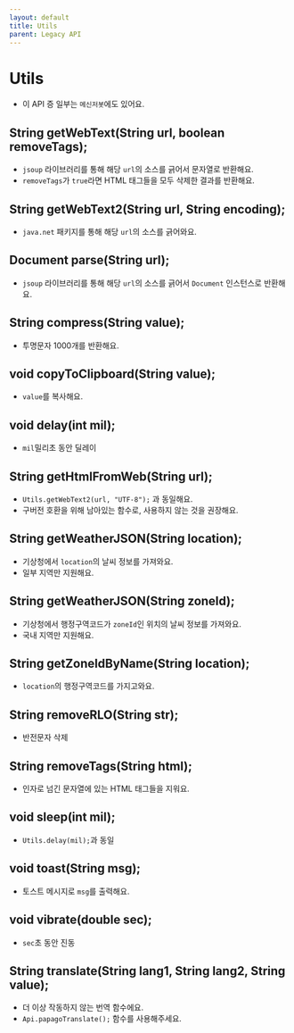 ```yaml
---
layout: default
title: Utils
parent: Legacy API
---
```


# Utils
* 이 API 증 일부는 `메신저봇`에도 있어요.

## String getWebText(String url, boolean removeTags);
* `jsoup` 라이브러리를 통해 해당 `url`의 소스를 긁어서 문자열로 반환해요.
* `removeTags`가 `true`라면 HTML 태그들을 모두 삭제한 결과를 반환해요.

## String getWebText2(String url, String encoding);
* `java.net` 패키지를 통해 해당 `url`의 소스를 긁어와요.

## Document parse(String url);
* `jsoup` 라이브러리를 통해 해당 `url`의 소스를 긁어서 `Document` 인스턴스로 반환해요.


## String compress(String value);
* 투명문자 1000개를 반환해요.

## void copyToClipboard(String value);
* `value`를 복사해요.

## void delay(int mil);
* `mil`밀리초 동안 딜레이

## String getHtmlFromWeb(String url);
* `Utils.getWebText2(url, "UTF-8");` 과 동일해요.
* 구버전 호환을 위해 남아있는 함수로, 사용하지 않는 것을 권장해요.

## String getWeatherJSON(String location);
* 기상청에서 `location`의 날씨 정보를 가져와요.
* 일부 지역만 지원해요.

## String getWeatherJSON(String zoneId);
* 기상청에서 행정구역코드가 `zoneId`인 위치의 날씨 정보를 가져와요.
* 국내 지역만 지원해요.

## String getZoneIdByName(String location);
* `location`의 행정구역코드를 가지고와요.

## String removeRLO(String str);
* 반전문자 삭제

## String removeTags(String html);
* 인자로 넘긴 문자열에 있는 HTML 태그들을 지워요.

## void sleep(int mil);
* `Utils.delay(mil);`과 동일

## void toast(String msg);
* 토스트 메시지로 `msg`를 출력해요.

## void vibrate(double sec);
* `sec`초 동안 진동


## String translate(String lang1, String lang2, String value);
* 더 이상 작동하지 않는 번역 함수에요.
* `Api.papagoTranslate();` 함수를 사용해주세요.
